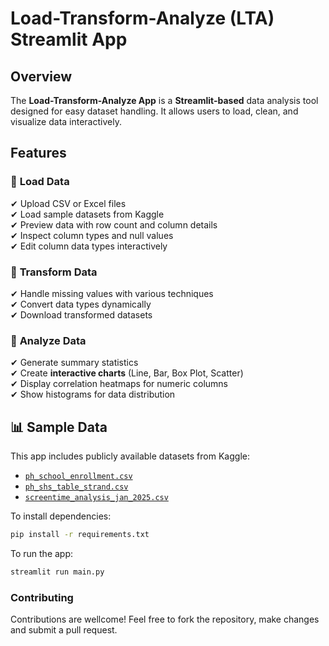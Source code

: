 # **Load-Transform-Analyze (LTA) Streamlit App**  

## **Overview**
The **Load-Transform-Analyze App** is a **Streamlit-based** data analysis tool designed for easy dataset handling. It allows users to load, clean, and visualize data interactively.

## **Features**
### 🔹 **Load Data**
✔ Upload CSV or Excel files  
✔ Load sample datasets from Kaggle  
✔ Preview data with row count and column details  
✔ Inspect column types and null values  
✔ Edit column data types interactively  

### 🔹 **Transform Data**
✔ Handle missing values with various techniques  
✔ Convert data types dynamically  
✔ Download transformed datasets  

### 🔹 **Analyze Data**
✔ Generate summary statistics  
✔ Create **interactive charts** (Line, Bar, Box Plot, Scatter)  
✔ Display correlation heatmaps for numeric columns  
✔ Show histograms for data distribution  

## **📊 Sample Data**
This app includes publicly available datasets from Kaggle:  
- [`ph_school_enrollment.csv`](https://www.kaggle.com/datasets/raiblaze/philippines-school-enrollment-data)  
- [`ph_shs_table_strand.csv`](https://www.kaggle.com/datasets/raiblaze/philippines-school-enrollment-data)  
- [`screentime_analysis_jan_2025.csv`](https://www.kaggle.com/datasets/flaviamonique/screetime-analysis-jan2025)  

To install dependencies:
```bash
pip install -r requirements.txt
```

To run the app:
```bash
streamlit run main.py
```

### Contributing
Contributions are wellcome! Feel free to fork the repository, make changes and submit a pull request.

